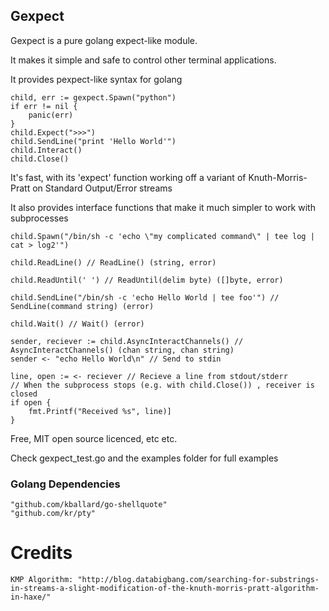 ## Gexpect

Gexpect is a pure golang expect-like module.

It makes it simple and safe to control other terminal applications.  

It provides pexpect-like syntax for golang

	child, err := gexpect.Spawn("python")
	if err != nil {
		panic(err)
	}
	child.Expect(">>>")
	child.SendLine("print 'Hello World'")
	child.Interact()
	child.Close()

It's fast, with its 'expect' function working off a variant of Knuth-Morris-Pratt on Standard Output/Error streams

It also provides interface functions that make it much simpler to work with subprocesses

	child.Spawn("/bin/sh -c 'echo \"my complicated command\" | tee log | cat > log2'")

	child.ReadLine() // ReadLine() (string, error)

	child.ReadUntil(' ') // ReadUntil(delim byte) ([]byte, error)

	child.SendLine("/bin/sh -c 'echo Hello World | tee foo'") //  SendLine(command string) (error)

	child.Wait() // Wait() (error)

	sender, reciever := child.AsyncInteractChannels() // AsyncInteractChannels() (chan string, chan string)
	sender <- "echo Hello World\n" // Send to stdin

	line, open := <- reciever // Recieve a line from stdout/stderr
	// When the subprocess stops (e.g. with child.Close()) , receiver is closed
	if open {
		fmt.Printf("Received %s", line)]
	}


Free,  MIT open source licenced, etc etc.

Check gexpect_test.go and the examples folder for full examples

### Golang Dependencies

	"github.com/kballard/go-shellquote"
	"github.com/kr/pty"

# Credits

	KMP Algorithm: "http://blog.databigbang.com/searching-for-substrings-in-streams-a-slight-modification-of-the-knuth-morris-pratt-algorithm-in-haxe/"